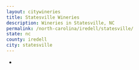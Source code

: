 ```yaml
---
layout: citywineries
title: Statesville Wineries
description: Wineries in Statesville, NC
permalink: /north-carolina/iredell/statesville/
state: nc
county: iredell
city: statesville
---
```

-
